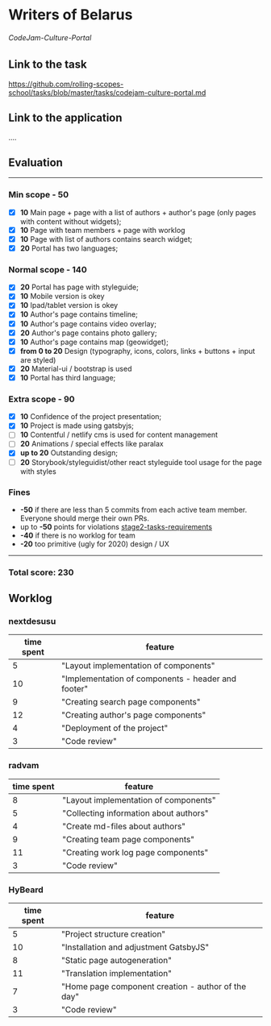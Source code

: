 # Writers of Belarus
###### CodeJam-Culture-Portal

## Link to the task

https://github.com/rolling-scopes-school/tasks/blob/master/tasks/codejam-culture-portal.md

## Link to the application

....

## Evaluation

---

### Min scope - **50**

- [x] **10** Main page + page with a list of authors + author's page (only pages with content without widgets);
- [x] **10** Page with team members + page with worklog
- [x] **10** Page with list of authors contains search widget;
- [x] **20** Portal has two languages;

### Normal scope - **140**

- [x] **20** Portal has page with styleguide;
- [x] **10** Mobile version is okey
- [x] **10** Ipad/tablet version is okey
- [x] **10** Author's page contains timeline;
- [x] **10** Author's page contains video overlay;
- [x] **20** Author's page contains photo gallery;
- [x] **10** Author's page contains map (geowidget);
- [x] **from 0 to 20** Design (typography, icons, colors, links + buttons + input are styled)
- [x] **20** Material-ui / bootstrap is used
- [x] **10** Portal has third language;

### Extra scope - **90**

- [x] **10** Confidence of the project presentation;
- [x] **10** Project is made using gatsbyjs;
- [ ] **10** Contentful / netlify cms is used for content management
- [ ] **20** Animations / special effects like paralax
- [x] **up to 20** Outstanding design;
- [ ] **20** Storybook/styleguidist/other react styleguide tool usage for the page with styles

### Fines

- **-50** if there are less than 5 commits from each active team member. Everyone should merge their own PRs.
- up to **-50** points for violations
  [stage2-tasks-requirements](https://github.com/rolling-scopes-school/docs/blob/master/docs/stage2.md)
- **-40** if there is no worklog for team
- **-20** too primitive (ugly for 2020) design / UX

---

### Total score: 230

## Worklog

### nextdesusu

| time spent | feature                                            |
| ---------- | -------------------------------------------------- |
| 5          | "Layout implementation of components"              |
| 10         | "Implementation of components - header and footer" |
| 9          | "Creating search page components"                  |
| 12         | "Creating author's page components"                |
| 4          | "Deployment of the project"                        |
| 3          | "Code review"                                      |

### radvam

| time spent | feature                                |
| ---------- | -------------------------------------- |
| 8          | "Layout implementation of components"  |
| 5          | "Collecting information about authors" |
| 4          | "Create md-files about authors"        |
| 9          | "Creating team page components"        |
| 11         | "Creating work log page components"    |
| 3          | "Code review"                          |

### HyBeard

| time spent | feature                                            |
| ---------- | -------------------------------------------------- |
| 5          | "Project structure creation"                       |
| 10         | "Installation and adjustment GatsbyJS"             |
| 8          | "Static page autogeneration"                       |
| 11         | "Translation implementation"                       |
| 7          | "Home page component creation - author of the day" |
| 3          | "Code review"                                      |


